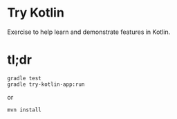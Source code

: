 # Try Kotlin

Exercise to help learn and demonstrate features in Kotlin.

# tl;dr

    gradle test
    gradle try-kotlin-app:run

or

    mvn install
